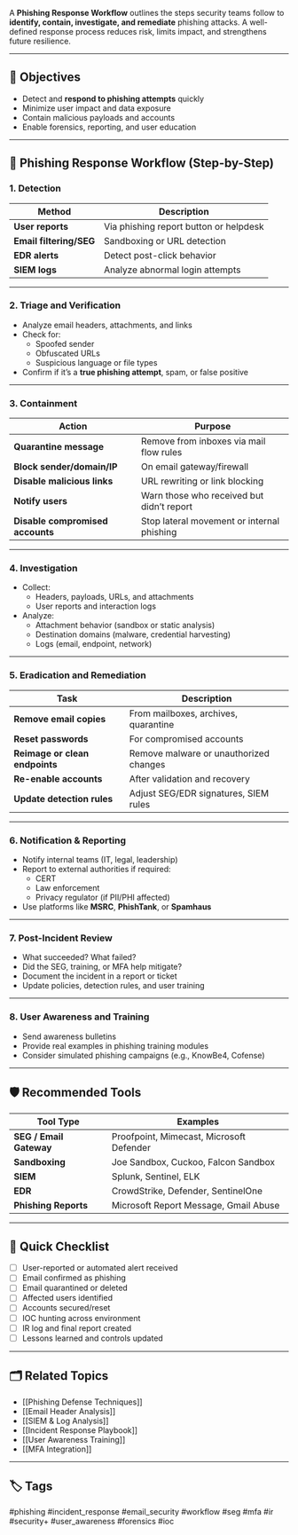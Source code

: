 A **Phishing Response Workflow** outlines the steps security teams follow to **identify, contain, investigate, and remediate** phishing attacks. A well-defined response process reduces risk, limits impact, and strengthens future resilience.

---

## 🎯 Objectives

- Detect and **respond to phishing attempts** quickly
- Minimize user impact and data exposure
- Contain malicious payloads and accounts
- Enable forensics, reporting, and user education

---

## 🧭 Phishing Response Workflow (Step-by-Step)

### 1. **Detection**

| Method                      | Description                                   |
|-----------------------------|-----------------------------------------------|
| **User reports**            | Via phishing report button or helpdesk        |
| **Email filtering/SEG**     | Sandboxing or URL detection                   |
| **EDR alerts**              | Detect post-click behavior                    |
| **SIEM logs**               | Analyze abnormal login attempts               |

---

### 2. **Triage and Verification**

- Analyze email headers, attachments, and links
- Check for:
  - Spoofed sender
  - Obfuscated URLs
  - Suspicious language or file types
- Confirm if it’s a **true phishing attempt**, spam, or false positive

---

### 3. **Containment**

| Action                            | Purpose                                     |
|----------------------------------|---------------------------------------------|
| **Quarantine message**           | Remove from inboxes via mail flow rules     |
| **Block sender/domain/IP**       | On email gateway/firewall                   |
| **Disable malicious links**      | URL rewriting or link blocking              |
| **Notify users**                 | Warn those who received but didn’t report   |
| **Disable compromised accounts** | Stop lateral movement or internal phishing  |

---

### 4. **Investigation**

- Collect:
  - Headers, payloads, URLs, and attachments
  - User reports and interaction logs
- Analyze:
  - Attachment behavior (sandbox or static analysis)
  - Destination domains (malware, credential harvesting)
  - Logs (email, endpoint, network)

---

### 5. **Eradication and Remediation**

| Task                            | Description                                 |
|---------------------------------|---------------------------------------------|
| **Remove email copies**         | From mailboxes, archives, quarantine        |
| **Reset passwords**             | For compromised accounts                    |
| **Reimage or clean endpoints**  | Remove malware or unauthorized changes      |
| **Re-enable accounts**          | After validation and recovery               |
| **Update detection rules**      | Adjust SEG/EDR signatures, SIEM rules       |

---

### 6. **Notification & Reporting**

- Notify internal teams (IT, legal, leadership)
- Report to external authorities if required:
  - CERT
  - Law enforcement
  - Privacy regulator (if PII/PHI affected)
- Use platforms like **MSRC**, **PhishTank**, or **Spamhaus**

---

### 7. **Post-Incident Review**

- What succeeded? What failed?
- Did the SEG, training, or MFA help mitigate?
- Document the incident in a report or ticket
- Update policies, detection rules, and user training

---

### 8. **User Awareness and Training**

- Send awareness bulletins
- Provide real examples in phishing training modules
- Consider simulated phishing campaigns (e.g., KnowBe4, Cofense)

---

## 🛡️ Recommended Tools

| Tool Type         | Examples                          |
|-------------------|-----------------------------------|
| **SEG / Email Gateway** | Proofpoint, Mimecast, Microsoft Defender |
| **Sandboxing**     | Joe Sandbox, Cuckoo, Falcon Sandbox |
| **SIEM**           | Splunk, Sentinel, ELK              |
| **EDR**            | CrowdStrike, Defender, SentinelOne |
| **Phishing Reports** | Microsoft Report Message, Gmail Abuse |

---

## 📎 Quick Checklist

- [ ] User-reported or automated alert received
- [ ] Email confirmed as phishing
- [ ] Email quarantined or deleted
- [ ] Affected users identified
- [ ] Accounts secured/reset
- [ ] IOC hunting across environment
- [ ] IR log and final report created
- [ ] Lessons learned and controls updated

---

## 🗂 Related Topics

- [[Phishing Defense Techniques]]
- [[Email Header Analysis]]
- [[SIEM & Log Analysis]]
- [[Incident Response Playbook]]
- [[User Awareness Training]]
- [[MFA Integration]]

---

## 🏷 Tags

#phishing #incident_response #email_security #workflow #seg #mfa #ir #security+ #user_awareness #forensics #ioc
